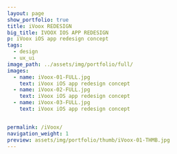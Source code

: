 ```yaml
---
layout: page
show_portfolio: true
title: iVoox REDESIGN
big_title: IVOOX IOS APP REDESIGN
p: iVoox iOS app redesign concept
tags:
  - design
  - ux_ui
image_path: ../assets/img/portfolio/full/
images:
  - name: iVoox-01-FULL.jpg
    text: iVoox iOS app redesign concept
  - name: iVoox-02-FULL.jpg
    text: iVoox iOS app redesign concept
  - name: iVoox-03-FULL.jpg
    text: iVoox iOS app redesign concept


permalink: /iVoox/
navigation_weight: 1
preview: assets/img/portfolio/thumb/iVoox-01-THMB.jpg
---
```

